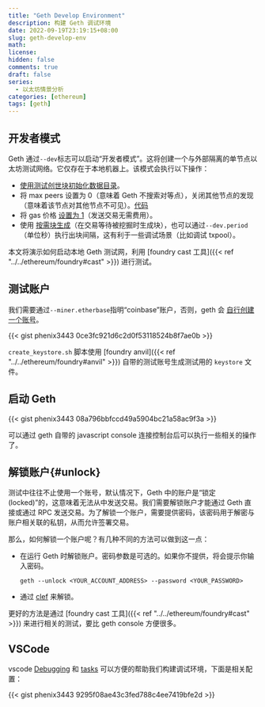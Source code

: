 ```yaml
---
title: "Geth Develop Environment"
description: 构建 Geth 调试环境
date: 2022-09-19T23:19:15+08:00
slug: geth-develop-env
math:
license:
hidden: false
comments: true
draft: false
series:
  - 以太坊情景分析
categories: [ethereum]
tags: [geth]
---
```


## 开发者模式

Geth 通过`--dev`标志可以启动“开发者模式”。这将创建一个与外部隔离的单节点以太坊测试网络。它仅存在于本地机器上。该模式会执行以下操作：

- [使用测试创世块初始化数据目录](https://github.com/phenix3443/go-ethereum/blob/f52d18e6a1e5d7cdd9daa00e6432637559246ae0/cmd/utils/flags.go#L1871)。
- 将 max peers 设置为 0（意味着 Geth 不搜索对等点），关闭其他节点的发现（意味着该节点对其他节点不可见）。[代码](https://github.com/phenix3443/go-ethereum/blob/f52d18e6a1e5d7cdd9daa00e6432637559246ae0/cmd/utils/flags.go#L1402-L1409)
- 将 gas 价格 [设置为 1](https://github.com/phenix3443/go-ethereum/blob/f52d18e6a1e5d7cdd9daa00e6432637559246ae0/cmd/utils/flags.go#L1880)（发送交易无需费用）。
- 使用 [按需块生成](https://github.com/phenix3443/go-ethereum/blob/f52d18e6a1e5d7cdd9daa00e6432637559246ae0/eth/catalyst/simulated_beacon.go#L121-L128)（在交易等待被挖掘时生成块），也可以通过`--dev.period` （单位秒）执行出块间隔，这有利于一些调试场景（比如调试 txpool）。

本文将演示如何启动本地 Geth 测试网，利用 [foundry cast 工具]({{< ref "../../ethereum/foundry#cast" >}}) 进行测试。

## 测试账户

我们需要通过`--miner.etherbase`指明“coinbase”账户，否则，geth 会 [自行创建一个账号](https://github.com/phenix3443/go-ethereum/blob/f52d18e6a1e5d7cdd9daa00e6432637559246ae0/cmd/utils/flags.go#L1856)。

{{< gist phenix3443 0ce3fc921d6c2d0f53118524b8f7ae0b >}}

`create_keystore.sh` 脚本使用 [foundry anvil]({{< ref "../../ethereum/foundry#anvil" >}}) 自带的测试账号生成测试用的 `keystore` 文件。

## 启动 Geth

{{< gist phenix3443 08a796bbfccd49a5904bc21a58ac9f3a >}}

可以通过 geth 自带的 javascript console 连接控制台后可以执行一些相关的操作了。

## 解锁账户{#unlock}

测试中往往不止使用一个账号，默认情况下，Geth 中的账户是“锁定 (locked)”的，这意味着无法从中发送交易。我们需要解锁账户才能通过 Geth 直接或通过 RPC 发送交易。为了解锁一个账户，需要提供密码，该密码用于解密与账户相关联的私钥，从而允许签署交易。

那么，如何解锁一个账户呢？有几种不同的方法可以做到这一点：

- 在运行 Geth 时解锁账户。密码参数是可选的。如果你不提供，将会提示你输入密码。
  
  ```shell
  geth --unlock <YOUR_ACCOUNT_ADDRESS> --password <YOUR_PASSWORD>
  ```

- 通过 [clef](https://geth.ethereum.org/docs/fundamentals/account-management) 来解锁。

更好的方法是通过 [foundry cast 工具]({{< ref "../../ethereum/foundry#cast" >}}) 来进行相关的测试，要比 geth console 方便很多。

## VSCode

vscode [Debugging](https://code.visualstudio.com/docs/editor/debugging) 和 [tasks](https://code.visualstudio.com/docs/editor/tasks) 可以方便的帮助我们构建调试环境，下面是相关配置：

{{< gist phenix3443 9295f08ae43c3fed788c4ee7419bfe2d >}}
